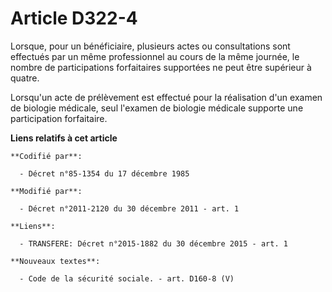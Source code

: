 # Article D322-4

Lorsque, pour un bénéficiaire, plusieurs actes ou consultations sont effectués par un même professionnel au cours de la même
journée, le nombre de participations forfaitaires supportées ne peut être supérieur à quatre.

Lorsqu'un acte de prélèvement est effectué pour la réalisation d'un examen de biologie médicale, seul l'examen de biologie
médicale supporte une participation forfaitaire.

**Liens relatifs à cet article**

	**Codifié par**:

	  - Décret n°85-1354 du 17 décembre 1985

	**Modifié par**:

	  - Décret n°2011-2120 du 30 décembre 2011 - art. 1

	**Liens**:

	  - TRANSFERE: Décret n°2015-1882 du 30 décembre 2015 - art. 1

	**Nouveaux textes**:

	  - Code de la sécurité sociale. - art. D160-8 (V)
